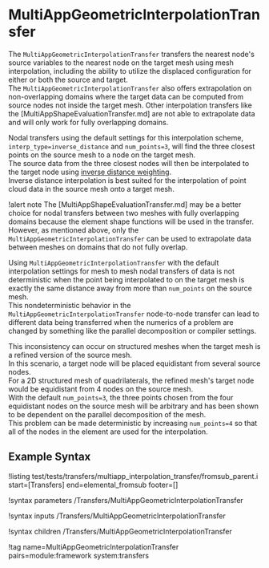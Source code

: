 # MultiAppGeometricInterpolationTransfer

The `MultiAppGeometricInterpolationTransfer` transfers the nearest node's source variables to the nearest node on the
target mesh using mesh interpolation, including the ability to utilize the displaced
configuration for either or both the source and target.  
The `MultiAppGeometricInterpolationTransfer` also offers extrapolation on non-overlapping domains where the target data
can be computed from source nodes not inside the target mesh.
Other interpolation transfers like the [MultiAppShapeEvaluationTransfer.md] are not able to extrapolate data and will only work for fully overlapping domains.

Nodal transfers using the default settings for this interpolation scheme, `interp_type=inverse_distance`
and `num_points=3`, will find the three closest points on the source mesh to a node on the target mesh.  
The source data from the three closest nodes will then be interpolated to the target node using [inverse distance weighting](https://en.wikipedia.org/wiki/Inverse_distance_weighting).   
Inverse distance interpolation is best suited for the interpolation of point cloud data in the source mesh onto a target mesh.  

!alert note
The [MultiAppShapeEvaluationTransfer.md] may be a better choice for nodal transfers
between two meshes with fully overlapping domains because the element shape functions will be used in the transfer.
However, as mentioned above, only the `MultiAppGeometricInterpolationTransfer` can be used to extrapolate data between meshes on domains that do not fully overlap.

Using `MultiAppGeometricInterpolationTransfer` with the default interpolation settings for mesh to mesh nodal transfers of data
is not deterministic when the point being interpolated to on the
target mesh is exactly the same distance away from more than `num_points` on the source mesh.  
This nondeterministic behavior in the `MultiAppGeometricInterpolationTransfer` node-to-node transfer
can lead to different data being transferred when the numerics
of a problem are changed by something like the parallel decomposition or compiler settings.  

This inconsistency can occur on structured meshes when the target mesh is a refined version of the source mesh.  
In this scenario, a target node will be placed equidistant from several source nodes.  
For a 2D structured mesh of quadrilaterals, the refined mesh's target node would be equidistant from 4 nodes on the source mesh.  
With the default `num_points=3`, the three points chosen from the four equidistant
nodes on the source mesh will be arbitrary and has been shown to be dependent on
the parallel decomposition of the mesh.  
This problem can be made deterministic by increasing `num_points=4` so that
all of the nodes in the element are used for the interpolation.


## Example Syntax

!listing test/tests/transfers/multiapp_interpolation_transfer/fromsub_parent.i start=[Transfers] end=elemental_fromsub footer=[]

!syntax parameters /Transfers/MultiAppGeometricInterpolationTransfer

!syntax inputs /Transfers/MultiAppGeometricInterpolationTransfer

!syntax children /Transfers/MultiAppGeometricInterpolationTransfer

!tag name=MultiAppGeometricInterpolationTransfer pairs=module:framework system:transfers
